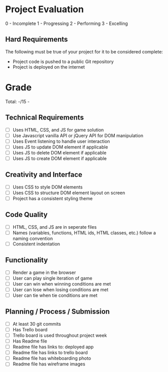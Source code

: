 # Project Evaluation

0 - Incomplete
1 - Progressing
2 - Performing
3 - Excelling

## Hard Requirements

The following must be true of your project for it to be considered complete:

- Project code is pushed to a public Git repository
- Project is deployed on the internet

# Grade

Total: -/15 - 

## Technical Requirements

- [ ] Uses HTML, CSS, and JS for game solution
- [ ] Use Javascript vanilla API or jQuery API for DOM manipulation
- [ ] Uses Event listening to handle user interaction
- [ ] Uses JS to update DOM element if applicable
- [ ] Uses JS to delete DOM element if applicable
- [ ] Uses JS to create DOM element if applicable

## Creativity and Interface

- [ ] Uses CSS to style DOM elements
- [ ] Uses CSS to structure DOM element layout on screen
- [ ] Project has a consistent styling theme 

## Code Quality

- [ ] HTML, CSS, and JS are in seperate files
- [ ] Names (variables, functions, HTML ids, HTML classes, etc.) follow a naming convention
- [ ] Consistent indentation

## Functionality

- [ ] Render a game in the browser
- [ ] User can play single iteration of game
- [ ] User can win when winning conditions are met
- [ ] User can lose when losing conditions are met
- [ ] User can tie when tie conditions are met

## Planning / Process / Submission

- [ ] At least 30 git commits
- [ ] Has Trello board
- [ ] Trello board is used throughout project week
- [ ] Has Readme file
- [ ] Readme file has links to: deployed app  
- [ ] Readme file has links to trello board
- [ ] Readme file has whiteboarding photo
- [ ] Readme file has wireframe images
